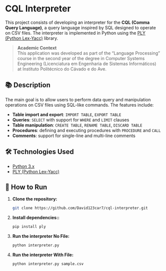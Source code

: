 # CQL Interpreter

This project consists of developing an interpreter for the **CQL (Comma Query Language)**, a query language inspired by SQL designed to operate on CSV files. The interpreter is implemented in Python using the [PLY (Python Lex-Yacc)](https://www.dabeaz.com/ply/) library.
> **Academic Context**  
> This application was developed as part of the “Language Processing” course in the second year of the degree in Computer Systems Engineering (Licenciatura em Engenharia de Sistemas Informáticos) at Instituto Politécnico do Cávado e do Ave.

## 📚 Description

The main goal is to allow users to perform data query and manipulation operations on CSV files using SQL-like commands. The features include:

- **Table import and export**: `IMPORT TABLE`, `EXPORT TABLE`
- **Queries**: `SELECT` with support for `WHERE` and `LIMIT` clauses
- **Table manipulation**: `CREATE TABLE`, `RENAME TABLE`, `DISCARD TABLE`
- **Procedures**: defining and executing procedures with `PROCEDURE` and `CALL`
- **Comments**: support for single-line and multi-line comments

## 🛠️ Technologies Used

- [Python 3.x](https://www.python.org/)
- [PLY (Python Lex-Yacc)](https://www.dabeaz.com/ply/)

## 🚀 How to Run

1. **Clone the repository:**

   ```bash
   git clone https://github.com/David123car7/cql-interpreter.git

   
2. **Install dependencies::**

   ```bash
   pip install ply
   
3. **Run the interpreter No File:**
   
      ```bash
   python interpreter.py

4. **Run the interpreter With File:**
   
      ```bash
   python interpreter.py sample.csv


